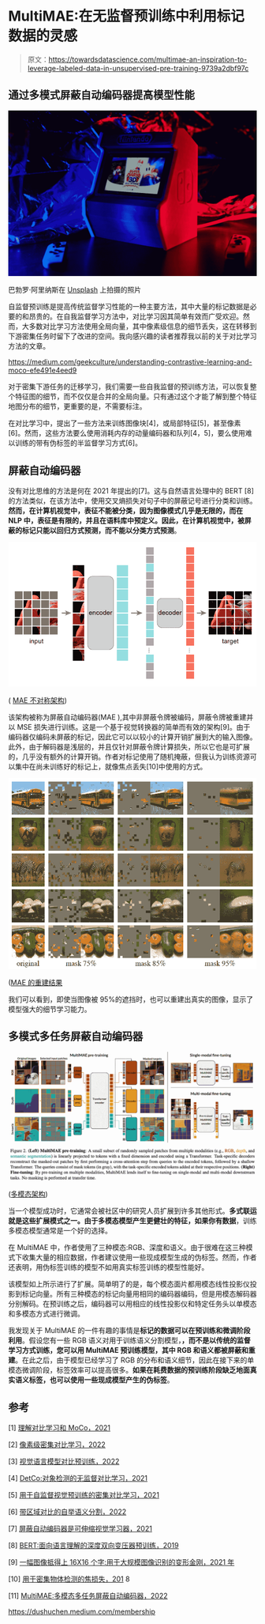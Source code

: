 # MultiMAE:在无监督预训练中利用标记数据的灵感

> 原文：<https://towardsdatascience.com/multimae-an-inspiration-to-leverage-labeled-data-in-unsupervised-pre-training-9739a2dbf97c>

## 通过多模式屏蔽自动编码器提高模型性能

![](img/83f84688a6468f8c98a97fc6040b8795.png)

巴勃罗·阿里纳斯在 [Unsplash](https://unsplash.com?utm_source=medium&utm_medium=referral) 上拍摄的照片

自监督预训练是提高传统监督学习性能的一种主要方法，其中大量的标记数据是必要的和昂贵的。在自我监督学习方法中，对比学习因其简单有效而广受欢迎。然而，大多数对比学习方法使用全局向量，其中像素级信息的细节丢失，这在转移到下游密集任务时留下了改进的空间。我向感兴趣的读者推荐我以前的关于对比学习方法的文章。

<https://medium.com/geekculture/understanding-contrastive-learning-and-moco-efe491e4eed9>  </pixel-level-dense-contrastive-learning-6558691eeb67>  </contrastive-pre-training-of-visual-language-models-848dd94c881b>  

对于密集下游任务的迁移学习，我们需要一些自我监督的预训练方法，可以恢复整个特征图的细节，而不仅仅是合并的全局向量。只有通过这个才能了解到整个特征地图分布的细节，更重要的是，不需要标注。

在对比学习中，提出了一些方法来训练图像块[4]，或局部特征[5]，甚至像素[6]。然而，这些方法要么使用消耗内存的动量编码器和队列[4，5]，要么使用难以训练的带有伪标签的半监督学习方式[6]。

## 屏蔽自动编码器

没有对比思维的方法是何在 2021 年提出的[7]。这与自然语言处理中的 BERT [8]的方法类似，在该方法中，使用交叉熵损失对句子中的屏蔽记号进行分类和训练。**然而，在计算机视觉中，表征不能被分类，因为图像模式几乎是无限的，而在 NLP 中，表征是有限的，并且在语料库中预定义。因此，在计算机视觉中，被屏蔽的标记只能以回归方式预测，而不能以分类方式预测**。

![](img/693af004dee1a9762acda560393d52c8.png)

( [MAE 不对称架构](https://arxiv.org/pdf/2111.06377.pdf))

该架构被称为屏蔽自动编码器(MAE ),其中非屏蔽令牌被编码，屏蔽令牌被重建并以 MSE 损失进行训练。这是一个基于视觉转换器的简单而有效的架构[9]。由于编码器仅编码未屏蔽的标记，因此它可以以较小的计算开销扩展到大的输入图像。此外，由于解码器是浅层的，并且仅针对屏蔽令牌计算损失，所以它也是可扩展的，几乎没有额外的计算开销。作者对标记使用了随机掩蔽，但我认为训练资源可以集中在尚未训练好的标记上，就像焦点丢失[10]中使用的方式。

![](img/8eb1138693cd1ccced9366c1c83ea82a.png)

([MAE 的重建结果](https://arxiv.org/pdf/2111.06377.pdf)

我们可以看到，即使当图像被 95%的遮挡时，也可以重建出真实的图像，显示了模型强大的细节学习能力。

## 多模式多任务屏蔽自动编码器

![](img/83925cf19605efda9604dd84b3af48e7.png)

([多模态架构](https://arxiv.org/pdf/2204.01678v1.pdf))

当一个模型成功时，它通常会被社区中的研究人员扩展到许多其他形式。**多式联运就是这些扩展模式之一。由于多模态模型产生更健壮的特征，如果你有数据**，训练多模态模型通常是一个好的选择。

在 MultiMAE 中，作者使用了三种模态:RGB、深度和语义。由于很难在这三种模式下收集大量的相应数据，作者建议使用一些现成模型生成的伪标签。然而，作者还表明，用伪标签训练的模型不如用真实标签训练的模型性能好。

该模型如上所示进行了扩展。简单明了的是，每个模态面片都用模态线性投影仪投影到标记向量。所有三种模态的标记向量用相同的编码器编码，但是用模态解码器分别解码。在预训练之后，编码器可以用相应的线性投影仪和特定任务头以单模态和多模态方式进行微调。

我发现关于 MultiMAE 的一件有趣的事情是**标记的数据可以在预训练和微调阶段利用**。假设您有一些 RGB 语义对用于训练语义分割模型，**，而不是以传统的监督学习方式训练，您可以用 MultiMAE 预训练模型，其中 RGB 和语义都被屏蔽和重建**。在此之后，由于模型已经学习了 RGB 的分布和语义细节，因此在接下来的单模态微调阶段，标签效率可以提高很多。**如果在耗费数据的预训练阶段缺乏地面真实语义标签，也可以使用一些现成模型产生的伪标签**。

## 参考

[1] [理解对比学习和 MoCo，2021](https://medium.com/geekculture/understanding-contrastive-learning-and-moco-efe491e4eed9)

[2] [像素级密集对比学习，2022](/pixel-level-dense-contrastive-learning-6558691eeb67)

[3] [视觉语言模型对比预训练，2022](/contrastive-pre-training-of-visual-language-models-848dd94c881b)

[4] [DetCo:对象检测的无监督对比学习，2021](https://arxiv.org/pdf/2102.04803.pdf)

[5] [用于自监督视觉预训练的密集对比学习，2021](https://arxiv.org/pdf/2011.09157.pdf)

[6] [带区域对比的自举语义分割，2022](https://arxiv.org/pdf/2104.04465.pdf)

[7] [屏蔽自动编码器是可伸缩视觉学习器，2021](https://arxiv.org/pdf/2111.06377.pdf)

[8] [BERT:面向语言理解的深度双向变压器预训练，2019](https://arxiv.org/pdf/1810.04805.pdf)

[9] [一幅图像抵得上 16X16 个字:用于大规模图像识别的变形金刚，2021 年](https://arxiv.org/pdf/2010.11929.pdf)

[10] [用于密集物体检测的焦损失，201](https://arxiv.org/pdf/1708.02002.pdf) 8

[11] [MultiMAE:多模态多任务屏蔽自动编码器，2022](https://arxiv.org/pdf/2204.01678v1.pdf)

<https://dushuchen.medium.com/membership> 